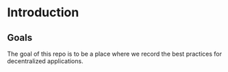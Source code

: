 # Introduction

## Goals
The goal of this repo is to be a place where we record the best practices for decentralized applications. 
